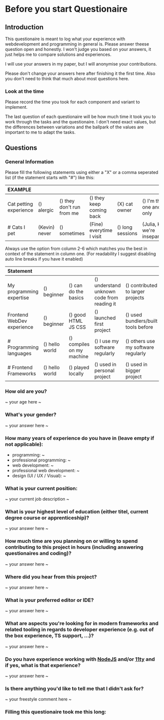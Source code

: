 # Before you start Questionaire

## Introduction

This questionaire is meant to log what your experience with webdevelopment and programming in general is.
Please answer theese question open and honestly. I won't judge you based on your answers, it just helps me to compare solutions and experiences.

I will use your answers in my paper, but I will anonymise your contributions.

Please don't change your answers here after finishing it the first time. Also you don't need to think that much about most questions here.

### Look at the time

Please record the time you took for each component and variant to implement.

The last question of each questionaire will be how much time it took you to work through the tasks and the questionaire. I don't need exact values, but the differences between variations and the ballpark of the values are important to me to adapt the tasks.

## Questions

### General Information

Please fill the following statements using either a "X" or a comma seperated list (if the statement starts with "#") like this:

| EXAMPLE                |               |                           |                          |                  |                                 |
| :--------------------- | ------------- | ------------------------- | ------------------------ | ---------------- | ------------------------------- |
| Cat petting experience | () alergic    | () they don't run from me | () they keep coming back | (X) cat owner    | () I'm the one and only         |
| # Cats I pet           | (Kevin) never | () sometimes              | (Fine) everytime I visit | () long sessions | (Julia, Kiki) we're inseparable |

Always use the option from column 2-6 which matches you the best in context of the statement in column one.
(For readability I suggest disabling auto line breaks if you have it enabled)

| Statement                  |                |                           |                                            |                                     |                           |
| :------------------------- | -------------- | ------------------------- | ------------------------------------------ | ----------------------------------- | ------------------------- |
| My programming expertise   | () beginner    | () can do the basics      | () understand unknown code from reading it | () contributed to larger projects   | () Long term professional |
| Frontend WebDev experience | () beginner    | () good HTML JS CSS       | () launched first project                  | () used bundlers/built tools before | () Spec author level      |
| # Programming languages    | () hello world | () compiles on my machine | () I use my software regularly             | () others use my software regularly | () Long term professional |
| # Frontend Frameworks      | () hello world | () played locally         | () used in personal project                | () used in bigger project           | () contributer level      |

### How old are you?

~ your age here ~

### What's your gender?

~ your answer here ~

### How many years of experience do you have in (leave empty if not applicable):

- programming: ~
- professional programming: ~
- web development: ~
- professional web development: ~
- design (UI / UX / Visual): ~

### What is your current position:

~ your current job description ~

### What is your highest level of education (either titel, current degree course or apprenticeship)?

~ your answer here ~

### How much time are you planning on or willing to spend contributing to this project in hours (including answering questionaires and coding)?

~ your answer here ~

### Where did you hear from this project?

~ your answer here ~

### What is your preferred editor or IDE?

~ your answer here ~

### What are aspects you're looking for in modern frameworks and related tooling in regards to developer experience (e.g. out of the box experience, TS support, ...)?

~ your answer here ~

### Do you have experience working with [NodeJS](https://nodejs.org/en/) and/or [11ty](https://www.11ty.dev/) and if yes, what is that experience?

~ your answer here ~

### Is there anything you'd like to tell me that I didn't ask for?

~ your freestyle comment here ~

### Filling this questionaire took me this long:
